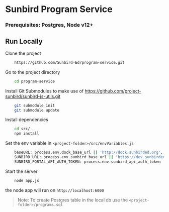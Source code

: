 # Sunbird Program Service

### Prerequisites: Postgres, Node v12+

## Run Locally

Clone the project
```bash
    https://github.com/Sunbird-Ed/program-service.git
```

Go to the project directory
```bash
    cd program-service
```
Install Git Submodules to make use of
https://github.com/project-sunbird/sunbird-js-utils.git
```bash
    git submodule init
    git submodule update
```

Install dependencies
```bash
    cd src/
    npm install
```

Set the env variable in  `<project-folder>/src/envVariables.js`
```bash
    baseURL: process.env.dock_base_url || 'http://dock.sunbirded.org',
    SUNBIRD_URL: process.env.sunbird_base_url || 'https://dev.sunbirded.org',
    SUNBIRD_PORTAL_API_AUTH_TOKEN: process.env.sunbird_api_auth_token
```

Start the server
```bash
    node app.js
```
the node app will run on `http://localhost:6000`

> Note: To create Postgres table in the local db use the `<project-folder>/programs.sql`
